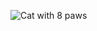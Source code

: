 ![Cat with 8 paws](https://encrypted-tbn0.gstatic.com/images?q=tbn:ANd9GcRxj8N-1WwmDne_wr0b5BSyqHky3SsBTbBWBg&s)